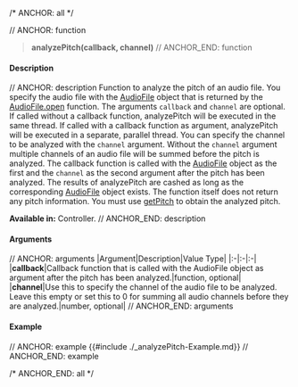 /* ANCHOR: all */

// ANCHOR: function
>**analyzePitch(callback, channel)**
// ANCHOR_END: function

#### Description

// ANCHOR: description
Function to analyze the pitch of an audio file. You specify the audio file with the [AudioFile](./Audio-File.md) object that is returned by the [AudioFile.open](./AudioFileopen.md) function. The arguments ``callback`` and ``channel`` are optional. If called without a callback function, analyzePitch will be executed in the same thread. If called with a callback function as argument, analyzePitch will be executed in a separate, parallel thread. You can specify the channel to be analyzed with the ``channel`` argument. Without the ``channel`` argument multiple channels of an audio file will be summed before the pitch is analyzed. The callback function is called with the [AudioFile](./Audio-File.md) object as the first and the ``channel`` as the second argument after the pitch has been analyzed. The results of analyzePitch are cashed as long as the corresponding [AudioFile](./Audio-File.md) object exists. The function itself does not return any pitch information. You must use [getPitch](./getPitch.md) to obtain the analyzed pitch.

**Available in:** Controller.
// ANCHOR_END: description

#### Arguments

// ANCHOR: arguments
|Argument|Description|Value Type|
|:-|:-|:-|
|**callback**|Callback function that is called with the AudioFile object as argument after the pitch has been analyzed.|function, optional|
|**channel**|Use this to specify the channel of the audio file to be analyzed. Leave this empty or set this to 0 for summing all audio channels before they are analyzed.|number, optional|
// ANCHOR_END: arguments

#### Example

// ANCHOR: example
{{#include ./_analyzePitch-Example.md}}
// ANCHOR_END: example

/* ANCHOR_END: all */